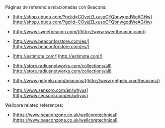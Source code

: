 Páginas de referencia relacionadas con Beacons:

* [http://shop.ubudu.com/?gclid=COyejZLxusoCFQbnwgodWeAGHw](http://shop.ubudu.com/?gclid=COyejZLxusoCFQbnwgodWeAGHw)

* [http://www.sweetbeacon.com/](http://www.sweetbeacon.com/)

* [http://www.beaconforstore.com/es/](http://www.beaconforstore.com/es/)

* [http://estimote.com/](http://estimote.com/)

* [http://store.radiusnetworks.com/collections/all](http://store.radiusnetworks.com/collections/all)

* [http://www.getgelo.com/beacons/](http://www.getgelo.com/beacons/)

* [http://www.sensoro.com/en/whyus](http://www.sensoro.com/en/whyus)

Wellcore related references:

* [https://www.beaconzone.co.uk/wellcoretechnical](https://www.beaconzone.co.uk/wellcoretechnical)




